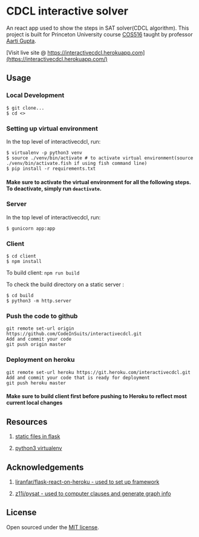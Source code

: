 # CDCL interactive solver
An react app used to show the steps in SAT solver(CDCL algorithm). This project is built for Princeton University course [COS516](https://www.cs.princeton.edu/courses/archive/fall19/cos516/index.html) taught by professor [Aarti Gupta](https://www.cs.princeton.edu/~aartig/).

[Visit live site @ https://interactivecdcl.herokuapp.com](https://interactivecdcl.herokuapp.com/)

## Usage

### Local Development
```
$ git clone...
$ cd <>
```

### Setting up virtual environment
In the top level of interactivecdcl, run:

```
$ virtualenv -p python3 venv
$ source ./venv/bin/activate # to activate virtual environment(source ./venv/bin/activate.fish if using fish command line)
$ pip install -r requirements.txt
```

#### Make sure to activate the virtual environment for all the following steps. To deactivate, simply run `deactivate`.

### Server
In the top level of interactivecdcl, run:

```
$ gunicorn app:app
```

### Client
```
$ cd client
$ npm install
```

To build client: `npm run build`

To check the build directory on a static server :
```
$ cd build
$ python3 -m http.server
```

### Push the code to github
```
git remote set-url origin https://github.com/CodeInSuits/interactivecdcl.git
Add and commit your code
git push origin master
```

### Deployment on heroku
```
git remote set-url heroku https://git.heroku.com/interactivecdcl.git
Add and commit your code that is ready for deployment
git push heroku master
```

#### Make sure to build client first before pushing to Heroku to reflect most current local changes

## Resources

1. [static files in flask](https://stackoverflow.com/questions/20646822/how-to-serve-static-files-in-flask)

2. [python3 virtualenv](https://stackoverflow.com/questions/23842713/using-python-3-in-virtualenv)

## Acknowledgements

1. [liranfar/flask-react-on-heroku - used to set up framework](https://github.com/liranfar/flask-react-on-heroku)

2. [z11i/pysat - used to computer clauses and generate graph info](https://github.com/z11i/pysat)

## License

Open sourced under the [MIT license](LICENSE.md).
